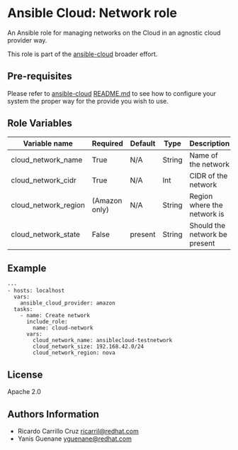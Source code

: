 # Ansible Cloud: Network role

An Ansible role for managing networks on the Cloud in an agnostic cloud provider way.

This role is part of the [ansible-cloud](https://github.com/redhat-cip/ansible-cloud) broader effort.

## Pre-requisites

Please refer to [ansible-cloud](https://github.com/redhat-cip/ansible-cloud) [README.md](https://github.com/redhat-cip/ansible-cloud/blob/master/README.md) to see how to configure your system the proper way for the provide you wish to use.


## Role Variables

| Variable name               | Required      | Default | Type   | Description                     |
|-----------------------------|---------------|---------|--------|---------------------------------|
| cloud_network_name          | True          | N/A     | String | Name of the network             |
| cloud_network_cidr          | True          | N/A     | Int    | CIDR of the network             |
| cloud_network_region        | (Amazon only) | N/A     | String | Region where the network is     |
| cloud_network_state         | False         | present | String | Should the network be present   |


## Example

```
---
- hosts: localhost
  vars:
    ansible_cloud_provider: amazon
  tasks:
    - name: Create network
      include_role:
        name: cloud-network
      vars:
        cloud_network_name: ansiblecloud-testnetwork
        cloud_network_size: 192.168.42.0/24
        cloud_network_region: nova
```


## License

Apache 2.0


## Authors Information

  - Ricardo Carrillo Cruz <ricarril@redhat.com>
  - Yanis Guenane <yguenane@redhat.com>

